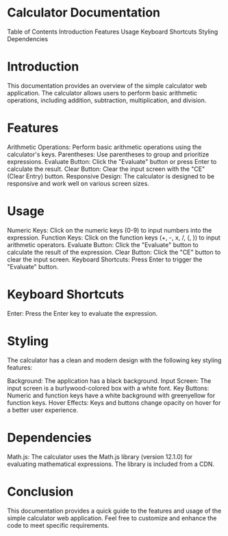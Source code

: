
# Calculator Documentation
Table of Contents
Introduction
Features
Usage
Keyboard Shortcuts
Styling
Dependencies


# Introduction
This documentation provides an overview of the simple calculator web application. The calculator allows users to perform basic arithmetic operations, including addition, subtraction, multiplication, and division.

# Features 
Arithmetic Operations: Perform basic arithmetic operations using the calculator's keys.
Parentheses: Use parentheses to group and prioritize expressions.
Evaluate Button: Click the "Evaluate" button or press Enter to calculate the result.
Clear Button: Clear the input screen with the "CE" (Clear Entry) button.
Responsive Design: The calculator is designed to be responsive and work well on various screen sizes.
# Usage
Numeric Keys: Click on the numeric keys (0-9) to input numbers into the expression.
Function Keys: Click on the function keys (+, -, x, /, (, )) to input arithmetic operators.
Evaluate Button: Click the "Evaluate" button to calculate the result of the expression.
Clear Button: Click the "CE" button to clear the input screen.
Keyboard Shortcuts: Press Enter to trigger the "Evaluate" button.
# Keyboard Shortcuts 
Enter: Press the Enter key to evaluate the expression.
# Styling 
The calculator has a clean and modern design with the following key styling features:

Background: The application has a black background.
Input Screen: The input screen is a burlywood-colored box with a white font.
Key Buttons: Numeric and function keys have a white background with greenyellow for function keys.
Hover Effects: Keys and buttons change opacity on hover for a better user experience.
# Dependencies 
Math.js: The calculator uses the Math.js library (version 12.1.0) for evaluating mathematical expressions. The library is included from a CDN.
# Conclusion
This documentation provides a quick guide to the features and usage of the simple calculator web application. Feel free to customize and enhance the code to meet specific requirements.
